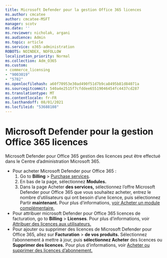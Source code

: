 ```yaml
---
title: Microsoft Defender pour la gestion Office 365 licences
ms.author: cmcatee
author: cmcatee-MSFT
manager: scotv
ms.date: ''
ms.reviewer: nicholak, argani
ms.audience: Admin
ms.topic: article
ms.service: o365-administration
ROBOTS: NOINDEX, NOFOLLOW
localization_priority: Normal
ms.collection: Adm_O365
ms.custom:
- commerce_licensing
- "9003019"
- "5782"
ms.openlocfilehash: a60f70953e30ad490f51d7b9ca8495b81d84071a
ms.sourcegitcommit: 540a4e2515f7cfddee65519046454fc4437cd287
ms.translationtype: MT
ms.contentlocale: fr-FR
ms.lasthandoff: 08/01/2021
ms.locfileid: "53688108"
---
```

# <a name="microsoft-defender-for-office-365-license-management"></a>Microsoft Defender pour la gestion Office 365 licences

Microsoft Defender pour Office 365 gestion des licences peut être effectué dans le Centre d’administration Microsoft 365.

- Pour acheter Microsoft Defender pour Office 365 :
    1. Go to **Billing**  >  [Purchase services](https://go.microsoft.com/fwlink/p/?linkid=868433).
    2. En bas de la page, sélectionnez **Modules.**
    3. Dans la page Acheter **des services,** sélectionnez l’offre Microsoft Defender pour Office 365 que vous souhaitez acheter, entrez le nombre d’utilisateurs qui ont besoin d’une licence, puis sélectionnez Partir **maintenant.** Pour plus d’informations, [voir Acheter un module complémentaire.](/microsoft-365/commerce/buy-or-edit-an-add-on)
- Pour attribuer microsoft Defender pour Office 365 licences de facturation, go to **Billing**  >  **Licenses**. Pour plus d’informations, voir [Attribuer des licences aux utilisateurs.](/microsoft-365/admin/manage/assign-licenses-to-users)
- Pour ajouter ou supprimer des licences de Microsoft Defender pour Office 365, allez sur **Facturation**  >  **de vos produits.** Sélectionnez l’abonnement à mettre à jour, puis **sélectionnez Acheter** des licences ou **Supprimer des licences.** Pour plus d’informations, voir [Acheter ou supprimer des licences d’abonnement.](/microsoft-365/commerce/licenses/buy-licenses)
